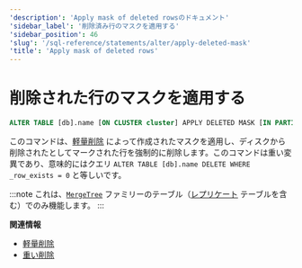 ```yaml
---
'description': 'Apply mask of deleted rowsのドキュメント'
'sidebar_label': '削除済み行のマスクを適用する'
'sidebar_position': 46
'slug': '/sql-reference/statements/alter/apply-deleted-mask'
'title': 'Apply mask of deleted rows'
---
```





# 削除された行のマスクを適用する

```sql
ALTER TABLE [db].name [ON CLUSTER cluster] APPLY DELETED MASK [IN PARTITION partition_id]
```

このコマンドは、[軽量削除](/sql-reference/statements/delete) によって作成されたマスクを適用し、ディスクから削除されたとしてマークされた行を強制的に削除します。このコマンドは重い変異であり、意味的にはクエリ ```ALTER TABLE [db].name DELETE WHERE _row_exists = 0``` と等しいです。

:::note
これは、[`MergeTree`](../../../engines/table-engines/mergetree-family/mergetree.md) ファミリーのテーブル（[レプリケート](../../../engines/table-engines/mergetree-family/replication.md) テーブルを含む）でのみ機能します。
:::

**関連情報**

- [軽量削除](/sql-reference/statements/delete)
- [重い削除](/sql-reference/statements/alter/delete.md)
